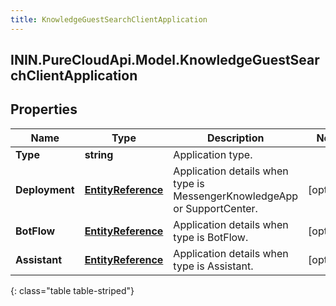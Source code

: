 ```yaml
---
title: KnowledgeGuestSearchClientApplication
---
```

## ININ.PureCloudApi.Model.KnowledgeGuestSearchClientApplication

## Properties

|Name | Type | Description | Notes|
|------------ | ------------- | ------------- | -------------|
| **Type** | **string** | Application type. | |
| **Deployment** | [**EntityReference**](EntityReference.html) | Application details when type is MessengerKnowledgeApp or SupportCenter. | [optional] |
| **BotFlow** | [**EntityReference**](EntityReference.html) | Application details when type is BotFlow. | [optional] |
| **Assistant** | [**EntityReference**](EntityReference.html) | Application details when type is Assistant. | [optional] |
{: class="table table-striped"}


